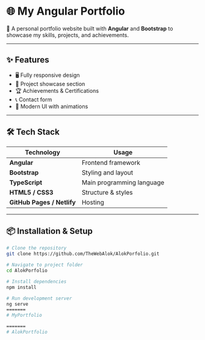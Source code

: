 # 🌐 My Angular Portfolio

🚀 A personal portfolio website built with **Angular** and **Bootstrap** to showcase my skills, projects, and achievements.

---

## ✨ Features
- 🖥️ Fully responsive design
- 📂 Project showcase section
- 🏆 Achievements & Certifications
- 📞 Contact form
- 🎨 Modern UI with animations

---

## 🛠️ Tech Stack
| Technology  | Usage |
|-------------|-------|
| **Angular** | Frontend framework |
| **Bootstrap** | Styling and layout |
| **TypeScript** | Main programming language |
| **HTML5 / CSS3** | Structure & styles |
| **GitHub Pages / Netlify** | Hosting |

---

## 📦 Installation & Setup
```bash
# Clone the repository
git clone https://github.com/TheWebAlok/AlokPorfolio.git

# Navigate to project folder
cd AlokPorfolio

# Install dependencies
npm install

# Run development server
ng serve
=======
# MyPortfolio

=======
# AlokPortfolio

